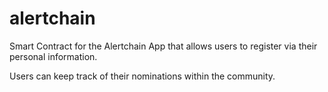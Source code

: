 # alertchain
Smart Contract for the Alertchain App that allows users to register via their personal information.

Users can keep track of their nominations within the community.


